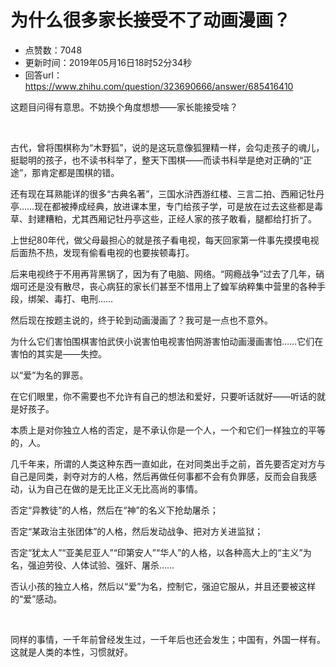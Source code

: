 # 为什么很多家长接受不了动画漫画？
- 点赞数：7048
- 更新时间：2019年05月16日18时52分34秒
- 回答url：https://www.zhihu.com/question/323690666/answer/685416410
<body>
 <p data-pid="SHrel59D">这题目问得有意思。不妨换个角度想想——家长能接受啥？</p>
 <p class="ztext-empty-paragraph"><br></p>
 <p data-pid="TdKAeO_W">古代，曾将围棋称为“木野狐”，说的是这玩意像狐狸精一样，会勾走孩子的魂儿，挺聪明的孩子，也不读书科举了，整天下围棋——而读书科举是绝对正确的“正途”，那肯定都是围棋的错。</p>
 <p data-pid="WCt5xYL0">还有现在耳熟能详的很多“古典名著”，三国水浒西游红楼、三言二拍、西厢记牡丹亭……现在都被捧成经典，放进课本里，专门给孩子学，可是放在过去这些都是毒草、封建糟粕，尤其西厢记牡丹亭这些，正经人家的孩子敢看，腿都给打折了。</p>
 <p data-pid="0cdDjISA">上世纪80年代，做父母最担心的就是孩子看电视，每天回家第一件事先摸摸电视后面热不热，发现有偷看电视的也要挨顿毒打。</p>
 <p data-pid="2qdwC5dm">后来电视终于不用再背黑锅了，因为有了电脑、网络。“网瘾战争”过去了几年，硝烟可还是没有散尽，丧心病狂的家长们甚至不惜用上了蝗军纳粹集中营里的各种手段，绑架、毒打、电刑……</p>
 <p data-pid="1ePFXxbr">然后现在按题主说的，终于轮到动画漫画了？我可是一点也不意外。</p>
 <p data-pid="5_Rr5dYS">为什么它们害怕围棋害怕武侠小说害怕电视害怕网游害怕动画漫画害怕……它们在害怕的其实是——失控。</p>
 <p data-pid="GfjerJvd">以“爱”为名的罪恶。</p>
 <p data-pid="rPBvCzuH">在它们眼里，你不需要也不允许有自己的想法和爱好，只要听话就好——听话的就是好孩子。</p>
 <p data-pid="DSDA0fLX">本质上是对你独立人格的否定，是不承认你是一个人，一个和它们一样独立的平等的，人。</p>
 <p data-pid="gVAUtpIr">几千年来，所谓的人类这种东西一直如此，在对同类出手之前，首先要否定对方与自己是同类，剥夺对方的人格，然后再做任何事都不会有负罪感，反而会自我感动，认为自己在做的是无比正义无比高尚的事情。</p>
 <p data-pid="JzUFLH4c">否定“异教徒”的人格，然后在“神”的名义下抢劫屠杀；</p>
 <p data-pid="I3xTw0Xv">否定“某政治主张团体”的人格，然后发动战争、把对方关进监狱；</p>
 <p data-pid="0gsLMd5P">否定“犹太人”“亚美尼亚人”“印第安人”“华人”的人格，以各种高大上的“主义”为名，强迫劳役、人体试验、强奸、屠杀……</p>
 <p data-pid="pqPicfsf">否认小孩的独立人格，然后以“爱”为名，控制它，强迫它服从，并且还要被这样的“爱”感动。</p>
 <p class="ztext-empty-paragraph"><br></p>
 <p data-pid="ypsKE9UB">同样的事情，一千年前曾经发生过，一千年后也还会发生；中国有，外国一样有。这就是人类的本性，习惯就好。</p>
</body>